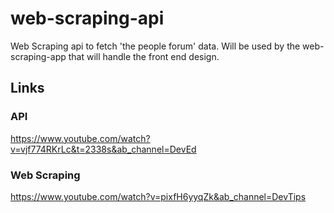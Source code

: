 # web-scraping-api
Web Scraping api to fetch 'the people forum' data. Will be used by the web-scraping-app that will handle the front end design.

## Links

### API

https://www.youtube.com/watch?v=vjf774RKrLc&t=2338s&ab_channel=DevEd

### Web Scraping

https://www.youtube.com/watch?v=pixfH6yyqZk&ab_channel=DevTips
